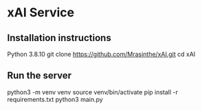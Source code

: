 # xAI Service

## Installation instructions

Python 3.8.10
git clone https://github.com/Mrasinthe/xAI.git
cd xAI


## Run the server

python3 -m venv venv
source venv/bin/activate
pip install -r requirements.txt
python3 main.py

